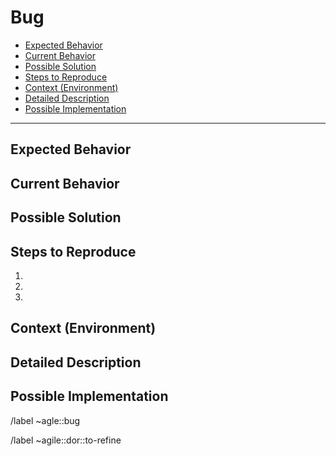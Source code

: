 # Bug

<!-- vim-markdown-toc GitLab -->

* [Expected Behavior](#expected-behavior)
* [Current Behavior](#current-behavior)
* [Possible Solution](#possible-solution)
* [Steps to Reproduce](#steps-to-reproduce)
* [Context (Environment)](#context-environment)
* [Detailed Description](#detailed-description)
* [Possible Implementation](#possible-implementation)

<!-- vim-markdown-toc -->

---
<!--- Provide a general summary of the issue in the Title above -->

## Expected Behavior
<!--- Tell us what should happen -->

## Current Behavior
<!--- Tell us what happens instead of the expected behavior -->

## Possible Solution
<!--- Not obligatory, but suggest a fix/reason for the bug, -->

## Steps to Reproduce
<!--- Provide a link to a live example, or an unambiguous set of steps to -->
<!--- reproduce this bug. Include code to reproduce, if relevant -->
1.
1.
1.

## Context (Environment)
<!--- How has this issue affected you? What are you trying to accomplish? -->
<!--- 
Providing context helps us come up with a solution that 
is most useful in the real world 
-->

<!--- Provide a general summary of the issue in the Title above -->

## Detailed Description
<!--- 
Provide a detailed description of the change or addition you are proposing 
-->

## Possible Implementation
<!--- Not obligatory, but suggest an idea for implementing addition or change -->

<!-- Actions -->
/label ~agle::bug

/label ~agile::dor::to-refine
